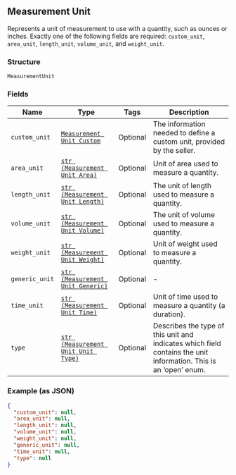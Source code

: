 ## Measurement Unit

Represents a unit of measurement to use with a quantity, such as ounces
or inches. Exactly one of the following fields are required: `custom_unit`,
`area_unit`, `length_unit`, `volume_unit`, and `weight_unit`.

### Structure

`MeasurementUnit`

### Fields

| Name | Type | Tags | Description |
|  --- | --- | --- | --- |
| `custom_unit` | [`Measurement Unit Custom`](/doc/models/measurement-unit-custom.md) | Optional | The information needed to define a custom unit, provided by the seller. |
| `area_unit` | [`str (Measurement Unit Area)`](/doc/models/measurement-unit-area.md) | Optional | Unit of area used to measure a quantity. |
| `length_unit` | [`str (Measurement Unit Length)`](/doc/models/measurement-unit-length.md) | Optional | The unit of length used to measure a quantity. |
| `volume_unit` | [`str (Measurement Unit Volume)`](/doc/models/measurement-unit-volume.md) | Optional | The unit of volume used to measure a quantity. |
| `weight_unit` | [`str (Measurement Unit Weight)`](/doc/models/measurement-unit-weight.md) | Optional | Unit of weight used to measure a quantity. |
| `generic_unit` | [`str (Measurement Unit Generic)`](/doc/models/measurement-unit-generic.md) | Optional | - |
| `time_unit` | [`str (Measurement Unit Time)`](/doc/models/measurement-unit-time.md) | Optional | Unit of time used to measure a quantity (a duration). |
| `type` | [`str (Measurement Unit Unit Type)`](/doc/models/measurement-unit-unit-type.md) | Optional | Describes the type of this unit and indicates which field contains the unit information. This is an ‘open’ enum. |

### Example (as JSON)

```json
{
  "custom_unit": null,
  "area_unit": null,
  "length_unit": null,
  "volume_unit": null,
  "weight_unit": null,
  "generic_unit": null,
  "time_unit": null,
  "type": null
}
```

